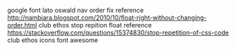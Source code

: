 google font lato oswald
nav order fix reference http://nambiara.blogspot.com/2010/10/float-right-without-changing-order.html
club ethos stop repition float reference https://stackoverflow.com/questions/15374830/stop-repetition-of-css-code
club ethos icons font awesome
